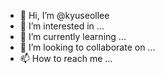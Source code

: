 - 👋 Hi, I’m @kyuseollee
- 👀 I’m interested in ...
- 🌱 I’m currently learning ...
- 💞️ I’m looking to collaborate on ...
- 📫 How to reach me ...

<!---
kyuseollee/kyuseollee is a ✨ special ✨ repository because its `README.md` (this file) appears on your GitHub profile.
You can click the Preview link to take a look at your changes.
--->
